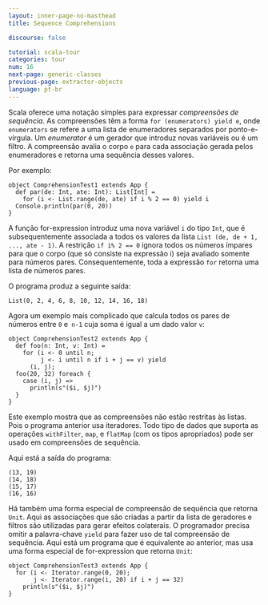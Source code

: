```yaml
---
layout: inner-page-no-masthead
title: Sequence Comprehensions

discourse: false

tutorial: scala-tour
categories: tour
num: 16
next-page: generic-classes
previous-page: extractor-objects
language: pt-br
---
```


Scala oferece uma notação simples para expressar *compreensões de sequência*. As compreensões têm a forma `for (enumerators) yield e`, onde` enumerators` se refere a uma lista de enumeradores separados por ponto-e-vírgula. Um *enumerator* é um gerador que introduz novas variáveis ou é um filtro. A compreensão avalia o corpo `e` para cada associação gerada pelos enumeradores e retorna uma sequência desses valores.

Por exemplo:
 
```tut
object ComprehensionTest1 extends App {
  def par(de: Int, ate: Int): List[Int] =
    for (i <- List.range(de, ate) if i % 2 == 0) yield i
  Console.println(par(0, 20))
}
```
 
A função for-expression introduz uma nova variável `i` do tipo `Int`, que é subsequentemente associada a todos os valores da lista `List (de, de + 1, ..., ate - 1)`. A restrição `if i% 2 == 0` ignora todos os números ímpares para que o corpo (que só consiste na expressão i) seja avaliado somente para números pares. Consequentemente, toda a expressão `for` retorna uma lista de números pares.

O programa produz a seguinte saída:

```
List(0, 2, 4, 6, 8, 10, 12, 14, 16, 18)
```

Agora um exemplo mais complicado que calcula todos os pares de números entre `0` e` n-1` cuja soma é igual a um dado valor `v`:

```tut
object ComprehensionTest2 extends App {
  def foo(n: Int, v: Int) =
    for (i <- 0 until n;
         j <- i until n if i + j == v) yield
      (i, j);
  foo(20, 32) foreach {
    case (i, j) =>
      println(s"($i, $j)")
  }
}
```
 
Este exemplo mostra que as compreensões não estão restritas às listas. Pois o programa anterior usa iteradores. Todo tipo de dados que suporta as operações `withFilter`, `map`, e `flatMap` (com os tipos apropriados) pode ser usado em compreensões de sequência.

Aqui está a saída do programa:

```
(13, 19)
(14, 18)
(15, 17)
(16, 16)
```

Há também uma forma especial de compreensão de sequência que retorna `Unit`. Aqui as associações que são criadas a partir da lista de geradores e filtros são utilizadas para gerar efeitos colaterais. O programador precisa omitir a palavra-chave `yield` para fazer uso de tal compreensão de sequência.
Aqui está um programa que é equivalente ao anterior, mas usa uma forma especial de for-expression que retorna `Unit`:
 
```
object ComprehensionTest3 extends App {
  for (i <- Iterator.range(0, 20);
       j <- Iterator.range(i, 20) if i + j == 32)
    println(s"($i, $j)")
}
```
